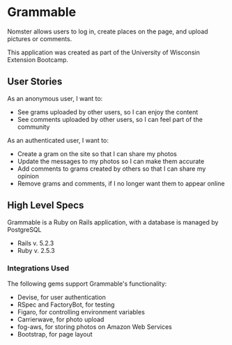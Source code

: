 # Grammable

Nomster allows users to log in, create places on the page, and upload pictures or comments.

This application was created as part of the University of Wisconsin Extension Bootcamp.

## User Stories

As an anonymous user, I want to:
  * See grams uploaded by other users, so I can enjoy the content
  * See comments uploaded by other users, so I can feel part of the community

As an authenticated user, I want to:
  * Create a gram on the site so that I can share my photos
  * Update the messages to my photos so I can make them accurate
  * Add comments to grams created by others so that I can share my opinion
  * Remove grams and comments, if I no longer want them to appear online


## High Level Specs
Grammable is a Ruby on Rails application, with a database is managed by PostgreSQL
* Rails v. 5.2.3
* Ruby v. 2.5.3

### Integrations Used

The following gems support Grammable's functionality:
* Devise, for user authentication
* RSpec and FactoryBot, for testing
* Figaro, for controlling environment variables
* Carrierwave, for photo upload
* fog-aws, for storing photos on Amazon Web Services
* Bootstrap, for page layout
